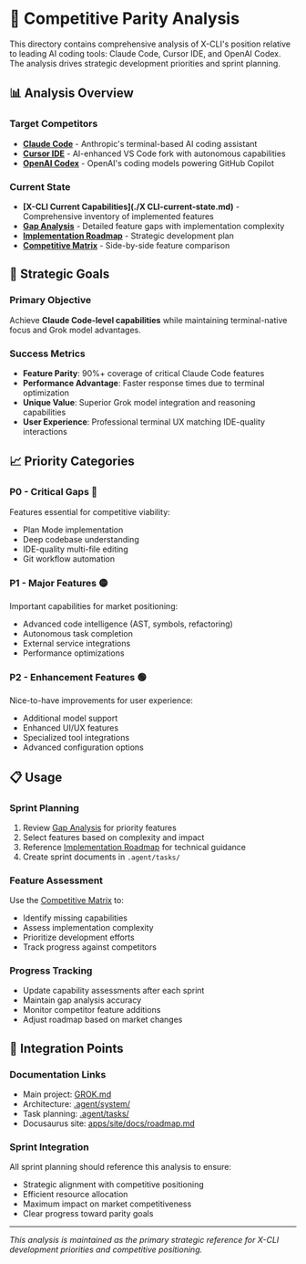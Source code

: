 # 🎯 Competitive Parity Analysis

This directory contains comprehensive analysis of X-CLI's position relative to leading AI coding tools: Claude Code, Cursor IDE, and OpenAI Codex. The analysis drives strategic development priorities and sprint planning.

## 📊 Analysis Overview

### Target Competitors

- **[Claude Code](./claude-code-features.md)** - Anthropic's terminal-based AI coding assistant
- **[Cursor IDE](./cursor-features.md)** - AI-enhanced VS Code fork with autonomous capabilities
- **[OpenAI Codex](./codex-features.md)** - OpenAI's coding models powering GitHub Copilot

### Current State

- **[X-CLI Current Capabilities](./X CLI-current-state.md)** - Comprehensive inventory of implemented features
- **[Gap Analysis](./gap-analysis.md)** - Detailed feature gaps with implementation complexity
- **[Implementation Roadmap](./implementation-roadmap.md)** - Strategic development plan
- **[Competitive Matrix](./competitive-matrix.md)** - Side-by-side feature comparison

## 🎯 Strategic Goals

### Primary Objective

Achieve **Claude Code-level capabilities** while maintaining terminal-native focus and Grok model advantages.

### Success Metrics

- **Feature Parity**: 90%+ coverage of critical Claude Code features
- **Performance Advantage**: Faster response times due to terminal optimization
- **Unique Value**: Superior Grok model integration and reasoning capabilities
- **User Experience**: Professional terminal UX matching IDE-quality interactions

## 📈 Priority Categories

### **P0 - Critical Gaps** 🔴

Features essential for competitive viability:

- Plan Mode implementation
- Deep codebase understanding
- IDE-quality multi-file editing
- Git workflow automation

### **P1 - Major Features** 🟡

Important capabilities for market positioning:

- Advanced code intelligence (AST, symbols, refactoring)
- Autonomous task completion
- External service integrations
- Performance optimizations

### **P2 - Enhancement Features** 🟢

Nice-to-have improvements for user experience:

- Additional model support
- Enhanced UI/UX features
- Specialized tool integrations
- Advanced configuration options

## 📋 Usage

### Sprint Planning

1. Review [Gap Analysis](./gap-analysis.md) for priority features
2. Select features based on complexity and impact
3. Reference [Implementation Roadmap](./implementation-roadmap.md) for technical guidance
4. Create sprint documents in `.agent/tasks/`

### Feature Assessment

Use the [Competitive Matrix](./competitive-matrix.md) to:

- Identify missing capabilities
- Assess implementation complexity
- Prioritize development efforts
- Track progress against competitors

### Progress Tracking

- Update capability assessments after each sprint
- Maintain gap analysis accuracy
- Monitor competitor feature additions
- Adjust roadmap based on market changes

## 🔗 Integration Points

### Documentation Links

- Main project: [GROK.md](../../.grok/GROK.md)
- Architecture: [.agent/system/](../system/)
- Task planning: [.agent/tasks/](../tasks/)
- Docusaurus site: [apps/site/docs/roadmap.md](../../apps/site/docs/roadmap.md)

### Sprint Integration

All sprint planning should reference this analysis to ensure:

- Strategic alignment with competitive positioning
- Efficient resource allocation
- Maximum impact on market competitiveness
- Clear progress toward parity goals

---

_This analysis is maintained as the primary strategic reference for X-CLI development priorities and competitive positioning._
